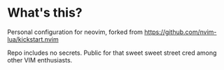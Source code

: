 # What's this?

Personal configuration for neovim, forked from https://github.com/nvim-lua/kickstart.nvim

Repo includes no secrets. Public for that sweet sweet street cred among other VIM enthusiasts.

